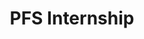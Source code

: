 ---
title: PFS Internship
publishDate: 2020-03-02 00:00:00
img: /assets/internship/internship-1.jpg
img_alt: A truss containing moving light fixtures and light bars
description: |
  Installed lighting and sound equipment for various high schools in my area.  Gained valuable experience in repair/maintenence of lighting fixtures.
tags:
  - 6 Week Internship
  - Install Work
---